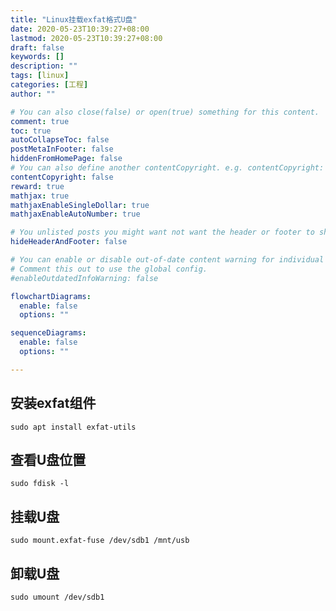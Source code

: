 ```yaml
---
title: "Linux挂载exfat格式U盘"
date: 2020-05-23T10:39:27+08:00
lastmod: 2020-05-23T10:39:27+08:00
draft: false
keywords: []
description: ""
tags: [linux]
categories: [工程]
author: ""

# You can also close(false) or open(true) something for this content.
comment: true
toc: true
autoCollapseToc: false
postMetaInFooter: false
hiddenFromHomePage: false
# You can also define another contentCopyright. e.g. contentCopyright: "This is another copyright."
contentCopyright: false
reward: true
mathjax: true
mathjaxEnableSingleDollar: true
mathjaxEnableAutoNumber: true

# You unlisted posts you might want not want the header or footer to show
hideHeaderAndFooter: false

# You can enable or disable out-of-date content warning for individual post.
# Comment this out to use the global config.
#enableOutdatedInfoWarning: false

flowchartDiagrams:
  enable: false
  options: ""

sequenceDiagrams: 
  enable: false
  options: ""

---
```


## 安装exfat组件

```shell
sudo apt install exfat-utils
```

## 查看U盘位置

```shell
sudo fdisk -l
```

## 挂载U盘

```shell
sudo mount.exfat-fuse /dev/sdb1 /mnt/usb
```

## 卸载U盘

```shell
sudo umount /dev/sdb1
```
